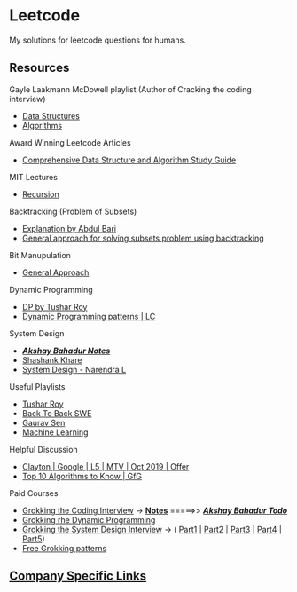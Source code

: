 # Leetcode
My solutions for leetcode questions for humans.


## Resources 

Gayle Laakmann McDowell playlist (Author of Cracking the coding interview)
  - [Data Structures](https://www.youtube.com/playlist?list=PLI1t_8YX-Apv-UiRlnZwqqrRT8D1RhriX)
  - [Algorithms](https://www.youtube.com/playlist?list=PLI1t_8YX-ApvMthLj56t1Rf-Buio5Y8KL)
  
Award Winning Leetcode Articles
  - [Comprehensive Data Structure and Algorithm Study Guide](https://github.com/akshaybahadur21/Leetcode/tree/master/Misc_Notes/dsa_guide.md)
  
MIT Lectures
  - [Recursion](https://www.youtube.com/watch?v=WPSeyjX1-4s&t=2064s)
  
Backtracking (Problem of Subsets)
  - [Explanation by Abdul Bari](https://www.youtube.com/watch?v=kyLxTdsT8ws)
  - [General approach for solving subsets problem using backtracking](https://leetcode.com/problems/permutations/discuss/18239/A-general-approach-to-backtracking-questions-in-Java-(Subsets-Permutations-Combination-Sum-Palindrome-Partioning))
  
Bit Manupulation
  - [General Approach](https://leetcode.com/problems/sum-of-two-integers/discuss/84278/A-summary%3A-how-to-use-bit-manipulation-to-solve-problems-easily-and-efficiently)
  
Dynamic Programming
  - [DP by Tushar Roy](https://www.youtube.com/watch?v=8LusJS5-AGo&list=PLgwE03nSxZ4GoHvoy6ay6OSBmcJ6BX2h7)
  - [Dynamic Programming patterns | LC](https://leetcode.com/discuss/general-discussion/458695/dynamic-programming-patterns)
  
System Design
- [***Akshay Bahadur Notes***](https://github.com/akshaybahadur21/Leetcode/tree/master/System%20Design%20Notes)
- [Shashank Khare](https://github.com/shashank88/system_design)
- [System Design - Narendra L](https://www.youtube.com/playlist?list=PLkQkbY7JNJuBoTemzQfjym0sqbOHt5fnV)
  
Useful Playlists
  - [Tushar Roy](https://www.youtube.com/user/tusharroy2525)
  - [Back To Back SWE](https://www.youtube.com/channel/UCmJz2DV1a3yfgrR7GqRtUUA/playlists)
  - [Gaurav Sen](https://www.youtube.com/channel/UCRPMAqdtSgd0Ipeef7iFsKw)
  - [Machine Learning](https://www.youtube.com/playlist?list=PLblh5JKOoLUICTaGLRoHQDuF_7q2GfuJF)

Helpful Discussion
  - [Clayton | Google | L5 | MTV | Oct 2019 | Offer](https://leetcode.com/discuss/interview-experience/424540/google-l5-mtv-oct-2019-offer)
  - [Top 10 Algorithms to Know | GfG](https://www.geeksforgeeks.org/top-10-algorithms-in-interview-questions/)
  
 Paid Courses
  - [Grokking the Coding Interview](https://www.educative.io/courses/grokking-the-coding-interview) -> [**Notes**](https://hackernoon.com/14-patterns-to-ace-any-coding-interview-question-c5bb3357f6ed) =====>> [***Akshay Bahadur Todo***](https://github.com/akshaybahadur21/Leetcode/blob/master/coding_patterns.md)
  - [Grokking rhe Dynamic Programming](https://www.educative.io/courses/grokking-dynamic-programming-patterns-for-coding-interviews)
  - [Grokking the System Design Interview](https://www.educative.io/courses/grokking-the-system-design-interview) -> (
  [Part1](https://coursehunters.online/t/educative-io-design-gurus-grokking-the-system-design-interview-part-1/579) |
  [Part2](https://coursehunters.online/t/educative-io-design-gurus-grokking-the-system-design-interview-part-2/580) |
  [Part3](https://coursehunters.online/t/educative-io-design-gurus-grokking-the-system-design-interview-part-3/581) |
  [Part4](https://coursehunters.online/t/educative-io-design-gurus-grokking-the-system-design-interview-part-4/583) |
  [Part5](https://coursehunters.online/t/educative-io-design-gurus-grokking-the-system-design-interview-part-5/584/5))
 - [Free Grokking patterns](https://sadihassan.github.io/leetlist/educative_pattern.html)
  
## [Company Specific Links](https://github.com/akshaybahadur21/Leetcode/tree/master/Company%20Specific%20Notes)
